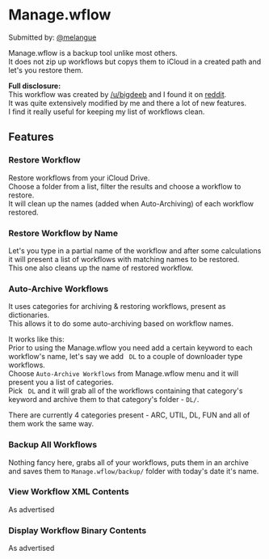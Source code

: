 # Manage.wflow
    
Submitted by: [@melangue](https://github.com/melangue)

Manage.wflow is a backup tool unlike most others.  
It does not zip up workflows but copys them to iCloud in a created path and let's you restore them.

**Full disclosure:**  
This workflow was created by [/u/bigdeeb](https://www.reddit.com/user/bigdeeb) and I found it on [reddit](https://www.reddit.com/r/workflow/comments/64ev7a/managewflow/).  
It was quite extensively modified by me and there a lot of new features.  
I find it really useful for keeping my list of workflows clean.

## Features
### Restore Workflow
Restore workflows from your iCloud Drive.  
Choose a folder from a list, filter the results and choose a workflow to restore.  
It will clean up the names (added when Auto-Archiving) of each workflow restored.

### Restore Workflow by Name
Let's you type in a partial name of the workflow and after some calculations it will present a list of workflows with matching names to be restored.  
This one also cleans up the name of restored workflow.

### Auto-Archive Workflows
It uses categories for archiving & restoring workflows, present as dictionaries.  
This allows it to do some auto-archiving based on workflow names.

It works like this:  
Prior to using the Manage.wflow you need add a certain keyword to each workflow's name, let's say we add  ` DL` to a couple of downloader type workflows.  
Choose `Auto-Archive Workflows` from Manage.wflow menu and it will present you a list of categories.  
Pick ` DL` and it will grab all of the workflows containing that category's keyword and archive them to that category's folder - `DL/`.

There are currently 4 categories present - ARC, UTIL, DL, FUN and all of them work the same way.

### Backup All Workflows
Nothing fancy here, grabs all of your workflows, puts them in an archive and saves them to `Manage.wflow/backup/` folder with today's date it's name.

### View Workflow XML Contents
As advertised

### Display Workflow Binary Contents
As advertised
